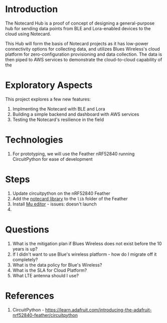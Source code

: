 # Introduction
The Notecard Hub is a proof of concept of designing a general-purpose hub for sending data points from BLE and Lora-enabled devices to the cloud using Notecard.

This Hub will form the basis of Notecard projects as it has low-power connectivity options for collecting data, and utilizes Blues Wireless's cloud platform for zero-configuration provisioning and data collection. The data is then piped to AWS services to demonstrate the cloud-to-cloud capability of the 

# Exploratory Aspects
This project explores a few new features:
1. Implmenting the Notecard with BLE and Lora
2. Building a simple backend and dashboard with AWS services
3. Testing the Notecard's resilience in the field

# Technologies
1. For prototyping, we will use the Feather nRF52840 running CircuitPython for ease of development

# Steps
1. Update circuitpython on the nRF52840 Feather
2. Add the [notecard library](https://github.com/blues/note-python) to the `lib` folder of the Feather
3. Install [Mu editor](https://codewith.mu/) - issues: doesn't launch
4. 
# Questions
1. What is the mitigation plan if Blues Wireless does not exist before the 10 years is up?
2. If I didn't want to use Blue's wireless platform - how do I migrate off it completely?
3. What is the data policy for Blue's Wireless?
4. What is the SLA for Cloud Platform?
5. What LTE antenna should I use?

# References
1. CircuitPython - https://learn.adafruit.com/introducing-the-adafruit-nrf52840-feather/circuitpython